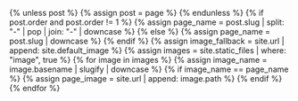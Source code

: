 {% unless post %}
  {% assign post = page %}
{% endunless %}
{% if post.order and post.order != 1 %}
  {% assign page_name =  post.slug | split: "-" | pop | join: "-" | downcase %}
{% else %}
  {% assign page_name = post.slug  | downcase %}
{% endif %}
{% assign image_fallback =  site.url | append: site.default_image %}
{% assign images = site.static_files | where: "image", true %}
{% for image in images %}
  {% assign image_name = image.basename | slugify | downcase %}
  {% if image_name == page_name %}
    {% assign page_image = site.url | append: image.path %}
  {% endif %}
{% endfor %}
